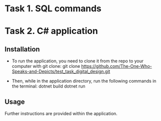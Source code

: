 # Task 1. SQL commands


# Task 2. C# application

## Installation
* To run the application, you need to clone it from the repo to your computer with git clone:
	git clone https://github.com/The-One-Who-Speaks-and-Depicts/test_task_digital_design.git
	

* Then, while in the application directory, run the following commands in the terminal:
	dotnet build
	dotnet run

## Usage

Further instructions are provided within the application.